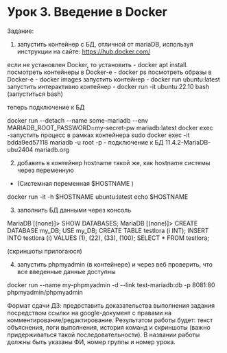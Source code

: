 # Урок 3. Введение в Docker

Задание:

1) запустить контейнер с БД, отличной от mariaDB, используя инструкции на сайте: <https://hub.docker.com/>

если не установлен Docker, то установить     - docker apt install.
посмотреть контейнеры в Docker-e             - docker ps
посмотреть образы в Docker-e                 - docker images
запустить контейнер                          - docker run  ubuntu:latest
запустить интерактивно контейнер             - docker run -it ubuntu:22.10 bash  (запуститься bash)

теперь подключение к БД

docker run --detach --name some-mariadb --env MARIADB_ROOT_PASSWORD=my-secret-pw  mariadb:latest
docker exec -запустить процесс в рамках контейнера
sudo docker exec -it bdda9ed57118 mariadb -u root -p      - подключение к БД  11.4.2-MariaDB-ubu2404 mariadb.org


2) добавить в контейнер hostname такой же, как hostname системы через переменную
  * (Системная переменная $HOSTNAME )
  
 docker run -it -h $HOSTNAME ubuntu:latest 
 echo $HOSTNAME

3) заполнить БД данными через консоль
  
MariaDB [(none)]> SHOW DATABASES;
MariaDB [(none)]> CREATE DATABASE my_DB;
USE my_DB;
CREATE TABLE testlora (i INT);
INSERT INTO testlora (i) VALUES (1), (22), (33), (100);
SELECT * FROM testlora;

(скриншоты прилогаюся)


4) запустить phpmyadmin (в контейнере) и через веб проверить, что все введенные данные доступны

docker run --name my-phpmyadmin -d --link test-mariadb:db -p 8081:80 phpmyadmin/phpmyadmin

Формат сдачи ДЗ: предоставить доказательства выполнения задания посредством ссылки на google-документ с правами на комментирование/редактирование.
Результатом работы будет: текст объяснения, логи выполнения, история команд и скриншоты (важно придерживаться такой последовательности).
В названии работы должны быть указаны ФИ, номер группы и номер урока.
